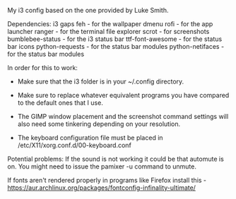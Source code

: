 My i3 config based on the one provided by Luke Smith.

Dependencies:
i3 gaps
feh - for the wallpaper
dmenu
rofi - for the app launcher
ranger - for the terminal file explorer
scrot - for screenshots
bumblebee-status - for the i3 status bar
ttf-font-awesome - for the status bar icons
python-requests - for the status bar modules
python-netifaces - for the status bar modules

In order for this to work:
- Make sure that the i3 folder is in your ~/.config directory.

- Make sure to replace whatever equivalent programs you have compared to the default ones that I use.

- The GIMP window placement and the screenshot command settings will also need some tinkering depending on your resolution.

- The keyboard configuration file must be placed in /etc/X11/xorg.conf.d/00-keyboard.conf

Potential problems:
If the sound is not working it could be that automute is on. You might need to issue the pamixer -u command to unmute.

If fonts aren't rendered properly in programs like Firefox install this - https://aur.archlinux.org/packages/fontconfig-infinality-ultimate/